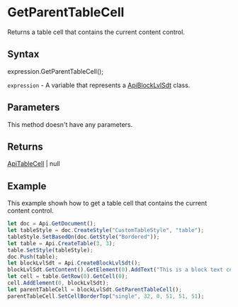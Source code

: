 # GetParentTableCell

Returns a table cell that contains the current content control.

## Syntax

expression.GetParentTableCell();

`expression` - A variable that represents a [ApiBlockLvlSdt](../ApiBlockLvlSdt.md) class.

## Parameters

This method doesn't have any parameters.

## Returns

[ApiTableCell](../../ApiTableCell/ApiTableCell.md) | null

## Example

This example showh how to get a table cell that contains the current content control.

```javascript
let doc = Api.GetDocument();
let tableStyle = doc.CreateStyle("CustomTableStyle", "table");
tableStyle.SetBasedOn(doc.GetStyle("Bordered"));
let table = Api.CreateTable(3, 3);
table.SetStyle(tableStyle);
doc.Push(table);
let blockLvlSdt = Api.CreateBlockLvlSdt();
blockLvlSdt.GetContent().GetElement(0).AddText("This is a block text content control.");
let cell = table.GetRow(0).GetCell(0);
cell.AddElement(0, blockLvlSdt);
let parentTableCell = blockLvlSdt.GetParentTableCell();
parentTableCell.SetCellBorderTop("single", 32, 0, 51, 51, 51);
```
